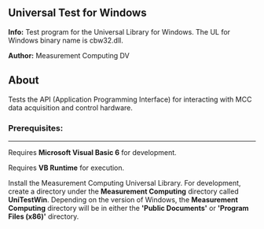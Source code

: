 ## Universal Test for Windows
**Info:** Test program for the Universal Library for Windows. The UL for Windows binary name is cbw32.dll.

**Author:** Measurement Computing DV

## About
Tests the API (Application Programming Interface) for interacting with MCC data acquisition and control hardware. 

### Prerequisites:
---------------
Requires **Microsoft Visual Basic 6** for development.

Requires **VB Runtime** for execution.

Install the Measurement Computing Universal Library. For development, create a directory under the **Measurement Computing** directory called **UniTestWin**. Depending on the version of Windows, the **Measurement Computing** directory will be in either the **'Public Documents'** or **'Program Files (x86)'** directory.


